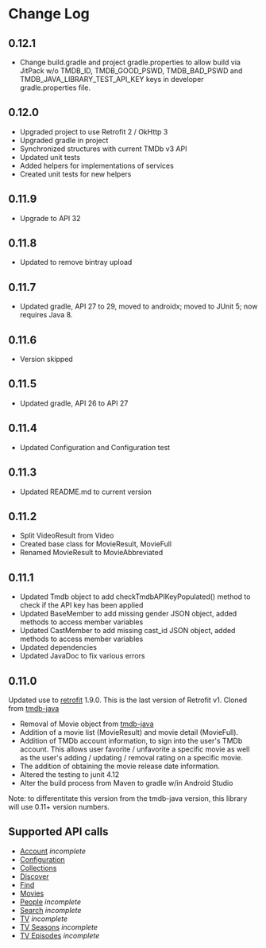 Change Log
==========
0.12.1
----------------
* Change build.gradle and project gradle.properties to allow build via JitPack w/o TMDB_ID, TMDB_GOOD_PSWD, TMDB_BAD_PSWD and TMDB_JAVA_LIBRARY_TEST_API_KEY keys in developer gradle.properties file.

0.12.0
----------------
* Upgraded project to use Retrofit 2 / OkHttp 3
* Upgraded gradle in project
* Synchronized structures with current TMDb v3 API
* Updated unit tests
* Added helpers for implementations of services
* Created unit tests for new helpers

0.11.9
----------------
* Upgrade to API 32

0.11.8
----------------
* Updated to remove bintray upload

0.11.7
----------------
* Updated gradle, API 27 to 29, moved to androidx; moved to JUnit 5; now requires Java 8.

0.11.6
----------------
* Version skipped

0.11.5
----------------
* Updated gradle, API 26 to API 27

0.11.4
----------------
* Updated Configuration and Configuration test

0.11.3
----------------
* Updated README.md to current version

0.11.2
----------------
* Split VideoResult from Video
* Created base class for MovieResult, MovieFull
* Renamed MovieResult to MovieAbbreviated

0.11.1
----------------
* Updated Tmdb object to add checkTmdbAPIKeyPopulated() method to check if the API key has been applied 
* Updated BaseMember to add missing gender JSON object, added methods to access member variables
* Updated CastMember to add missing cast_id JSON object, added methods to access member variables
* Updated dependencies
* Updated JavaDoc to fix various errors

0.11.0
-----------------
Updated use to [retrofit][1] 1.9.0. This is the last version of Retrofit v1.
Cloned from [tmdb-java][2] 


* Removal of Movie object from [tmdb-java][2]
* Addition of a movie list (MovieResult) and movie detail (MovieFull).
* Addition of TMDb account information, to sign into the user's TMDb account. This allows user favorite / unfavorite a specific movie as well as the user's adding / updating / removal rating on a specific movie.
* The addition of obtaining the movie release date information.
* Altered the testing to junit 4.12
* Alter the build process from Maven to gradle w/in Android Studio 

Note: to differentitate this version from the tmdb-java version, this library will use 0.11+ version numbers.

Supported API calls
-------------------

 * [Account](https://developers.themoviedb.org/3/account) _incomplete_
 * [Configuration](https://developers.themoviedb.org/3/configuration)
 * [Collections](https://developers.themoviedb.org/3/collections)
 * [Discover](https://developers.themoviedb.org/3/discover)
 * [Find](https://developers.themoviedb.org/3/find)
 * [Movies](https://developers.themoviedb.org/3/movies) 
 * [People](https://developers.themoviedb.org/3/people) _incomplete_
 * [Search](https://developers.themoviedb.org/3/search) _incomplete_
 * [TV](https://developers.themoviedb.org/3/tv) _incomplete_
 * [TV Seasons](https://developers.themoviedb.org/3/tv-seasons) _incomplete_
 * [TV Episodes](https://developers.themoviedb.org/3/tv-episodes) _incomplete_
 

  [1]: https://github.com/square/retrofit/tree/version-one
  [2]: https://github.com/UweTrottmann/tmdb-java/releases/tag/v0.9.0
